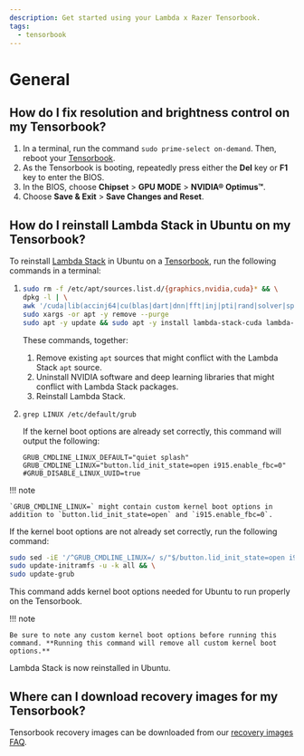 ```yaml
---
description: Get started using your Lambda x Razer Tensorbook.
tags:
  - tensorbook
---
```


# General

## How do I fix resolution and brightness control on my Tensorbook?

1. In a terminal, run the command `sudo prime-select on-demand`. Then, reboot your [Tensorbook](https://lambdalabs.com/deep-learning/laptops/tensorbook).
2. As the Tensorbook is booting, repeatedly press either the **Del** key or **F1** key to enter the BIOS.
3. In the BIOS, choose **Chipset** > **GPU MODE** > **NVIDIA® Optimus™**.
4. Choose **Save & Exit** > **Save Changes and Reset**.

## How do I reinstall Lambda Stack in Ubuntu on my Tensorbook?

To reinstall [Lambda Stack](https://lambdalabs.com/lambda-stack-deep-learning-software) in Ubuntu on a [Tensorbook](https://lambdalabs.com/deep-learning/laptops/tensorbook), run the following commands in a terminal:

1.  ```bash
    sudo rm -f /etc/apt/sources.list.d/{graphics,nvidia,cuda}* && \
    dpkg -l | \
    awk '/cuda|lib(accinj64|cu(blas|dart|dnn|fft|inj|pti|rand|solver|sparse)|magma|nccl|npp|nv[^p])|nv(idia|ml)|tensor(flow|board)|torch/ { print $2 }' | \
    sudo xargs -or apt -y remove --purge
    sudo apt -y update && sudo apt -y install lambda-stack-cuda lambda-tensorbook
    ```

    These commands, together:

    1. Remove existing `apt` sources that might conflict with the Lambda Stack `apt` source.
    2. Uninstall NVIDIA software and deep learning libraries that might conflict with Lambda Stack packages.
    3. Reinstall Lambda Stack.
2.  `grep LINUX /etc/default/grub`

    If the kernel boot options are already set correctly, this command will output the following:

    ```
    GRUB_CMDLINE_LINUX_DEFAULT="quiet splash"
    GRUB_CMDLINE_LINUX="button.lid_init_state=open i915.enable_fbc=0"
    #GRUB_DISABLE_LINUX_UUID=true
    ```

!!! note

    `GRUB_CMDLINE_LINUX=` might contain custom kernel boot options in addition to `button.lid_init_state=open` and `i915.enable_fbc=0`.

If the kernel boot options are not already set correctly, run the following command:

```bash
sudo sed -iE '/^GRUB_CMDLINE_LINUX=/ s/"$/button.lid_init_state=open i915.enable_fbc=0"/' /etc/default/grub && \
sudo update-initramfs -u -k all && \
sudo update-grub
```

This command adds kernel boot options needed for Ubuntu to run properly on the Tensorbook.

!!! note

    Be sure to note any custom kernel boot options before running this command. **Running this command will remove all custom kernel boot options.**

Lambda Stack is now reinstalled in Ubuntu.

## Where can I download recovery images for my Tensorbook?

Tensorbook recovery images can be downloaded from our [recovery images FAQ](../../education/linux-usage/lambda-stack-and-recovery-images.md#tensorbook).
